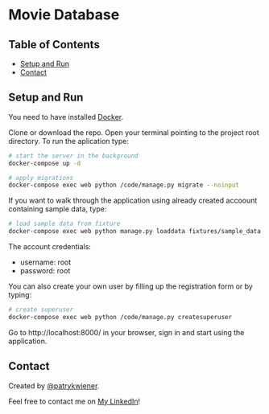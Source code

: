 # Movie Database

## Table of Contents
* [Setup and Run](#setup-and-run)
* [Contact](#contact)

## Setup and Run
You need to have installed [Docker](https://www.docker.com/).

Clone or download the repo. Open your terminal pointing to the project root directory. To run the aplication type:

```bash
# start the server in the background
docker-compose up -d 

# apply migrations
docker-compose exec web python /code/manage.py migrate --noinput
```

If you want to walk through the application using already created accoount containing sample data, type:

```bash
# load sample data from fixture
docker-compose exec web python manage.py loaddata fixtures/sample_data.json
```
The account credentials:
* username: root
* password: root

You can also create your own user by filling up the registration form or by typing:
```bash
# create superuser
docker-compose exec web python /code/manage.py createsuperuser
```

Go to http://localhost:8000/ in your browser, sign in and start using the application.

## Contact
Created by [@patrykwiener](https://github.com/patrykwiener). 

Feel free to contact me on [My LinkedIn](https://www.linkedin.com/in/patryk-wiener-439074182/)!
